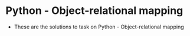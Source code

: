 # Python - Object-relational mapping

* These are the solutions to task on Python - Object-relational mapping
